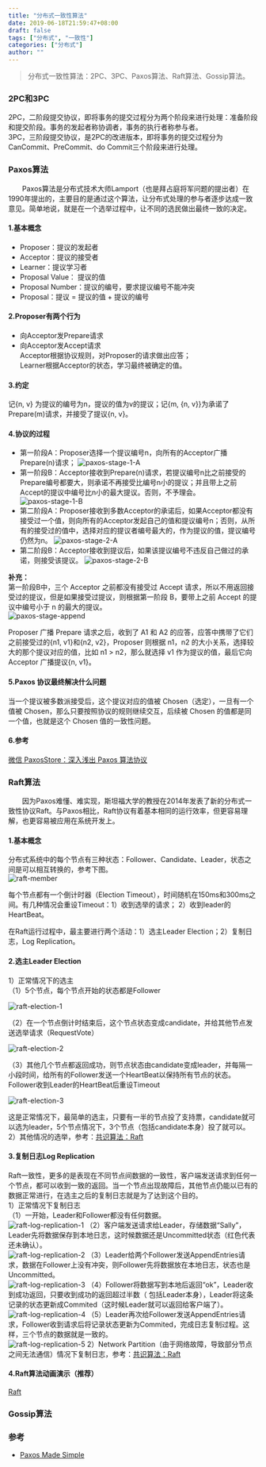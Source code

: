 ```yaml
---
title: "分布式一致性算法"
date: 2019-06-18T21:59:47+08:00
draft: false
tags: ["分布式", "一致性"]
categories: ["分布式"]
author: ""
---
```


> 分布式一致性算法：2PC、3PC、Paxos算法、Raft算法、Gossip算法。

### 2PC和3PC  
2PC，二阶段提交协议，即将事务的提交过程分为两个阶段来进行处理：准备阶段和提交阶段。事务的发起者称协调者，事务的执行者称参与者。  
3PC，三阶段提交协议，是2PC的改进版本，即将事务的提交过程分为CanCommit、PreCommit、do Commit三个阶段来进行处理。

### Paxos算法　　
　　Paxos算法是分布式技术大师Lamport（也是拜占庭将军问题的提出者）在1990年提出的，主要目的是通过这个算法，让分布式处理的参与者逐步达成一致意见。简单地说，就是在一个选举过程中，让不同的选民做出最终一致的决定。

#### 1.基本概念
* Proposer：提议的发起者
* Acceptor：提议的接受者
* Learner：提议学习者
* Proposal Value： 提议的值
* Proposal Number：提议的编号，要求提议编号不能冲突
* Proposal：提议 = 提议的值 +  提议的编号

#### 2.Proposer有两个行为

* 向Acceptor发Prepare请求
* 向Acceptor发Accept请求  
Acceptor根据协议规则，对Proposer的请求做出应答；  
Learner根据Acceptor的状态，学习最终被确定的值。

#### 3.约定  
记{n, v} 为提议的编号为n，提议的值为v的提议；记{m,  {n, v}}为承诺了Prepare(m)请求，并接受了提议{n, v}。

#### 4.协议的过程  
* 第一阶段A：Proposer选择一个提议编号n，向所有的Acceptor广播Prepare(n)请求；
![paxos-stage-1-A](../../static/img/20210306/paxos-stage-1-A.png)
* 第一阶段B：Acceptor接收到Prepare(n)请求，若提议编号n比之前接受的Prepare编号都要大，则承诺不再接受比编号n小的提议；并且带上之前Accept的提议中编号比n小的最大提议。否则，不予理会。
![paxos-stage-1-B](../../static/img/20210306/paxos-stage-1-B.png)
* 第二阶段A：Proposer接收到多数Acceptor的承诺后，如果Acceptor都没有接受过一个值，则向所有的Acceptor发起自己的值和提议编号n；否则，从所有的接受过的值中，选择对应的提议者编号最大的，作为提议的值，提议编号仍然为n。
![paxos-stage-2-A](../../static/img/20210306/paxos-stage-2-A.png)
* 第二阶段B：Acceptor接收到提议后，如果该提议编号不违反自己做过的承诺，则接受该提议。
![paxos-stage-2-B](../../static/img/20210306/paxos-stage-2-B.png)

**补充：**  
第一阶段B中，三个 Acceptor 之前都没有接受过 Accept 请求，所以不用返回接受过的提议，但是如果接受过提议，则根据第一阶段 B，要带上之前 Accept 的提议中编号小于 n 的最大的提议。  
![paxos-stage-append](../../static/img/20210306/paxos-stage-append.png)

Proposer 广播 Prepare 请求之后，收到了 A1 和 A2 的应答，应答中携带了它们之前接受过的{n1, v1}和{n2, v2}，Proposer 则根据 n1，n2 的大小关系，选择较大的那个提议对应的值，比如 n1 > n2，那么就选择 v1 作为提议的值，最后它向 Acceptor 广播提议{n, v1}。

#### 5.Paxos 协议最终解决什么问题
当一个提议被多数派接受后，这个提议对应的值被 Chosen（选定），一旦有一个值被 Chosen，那么只要按照协议的规则继续交互，后续被 Chosen 的值都是同一个值，也就是这个 Chosen 值的一致性问题。

#### 6.参考 
[微信 PaxosStore：深入浅出 Paxos 算法协议](https://www.infoq.cn/article/wechat-paxosstore-paxos-algorithm-protocol)

### Raft算法  

　　因为Paxos难懂、难实现，斯坦福大学的教授在2014年发表了新的分布式一致性协议Raft。与Paxos相比，Raft协议有着基本相同的运行效率，但更容易理解，也更容易被应用在系统开发上。

#### 1.基本概念
分布式系统中的每个节点有三种状态：Follower、Candidate、Leader，状态之间是可以相互转换的，参考下图。  
![raft-member](../../static/img/20210306/raft-member.png)

每个节点都有一个倒计时器（Election Timeout），时间随机在150ms和300ms之间。有几种情况会重设Timeout：1）收到选举的请求； 2）收到leader的HeartBeat。

在Raft运行过程中，最主要进行两个活动：1）选主Leader Election；2）复制日志，Log Replication。

#### 2.选主Leader Election  

1）正常情况下的选主  
（1）5个节点，每个节点开始的状态都是Follower  

![raft-election-1](../../static/img/20210306/raft-election-1.png)

（2）在一个节点倒计时结束后，这个节点状态变成candidate，并给其他节点发送选举请求（RequestVote）   

![raft-election-2](../../static/img/20210306/raft-election-2.png)

（3）其他几个节点都返回成功，则节点状态由candidate变成leader，并每隔一小段时间，给所有的Follower发送一个HeartBeat以保持所有节点的状态。Follower收到Leader的HeartBeat后重设Timeout  

![raft-election-3](../../static/img/20210306/raft-election-3.png)

这是正常情况下，最简单的选主，只要有一半的节点投了支持票，candidate就可以选为leader，5个节点情况下，3个节点（包括candidate本身）投了就可以。
2）其他情况的选举，参考：[共识算法：Raft](https://www.jianshu.com/p/8e4bbe7e276c)

#### 3.复制日志Log Replication
Raft一致性，更多的是表现在不同节点间数据的一致性，客户端发送请求到任何一个节点，都可以收到一致的返回。当一个节点出现故障后，其他节点仍能以已有的数据正常进行，在选主之后的复制日志就是为了达到这个目的。  
1）正常情况下复制日志  
（1）一开始，Leader和Follower都没有任何数据。  
![raft-log-replication-1](../../static/img/20210306/raft-log-replication-1.png)
（2）客户端发送请求给Leader，存储数据“Sally”，Leader先将数据保存到本地日志，这时候数据还是Uncommitted状态（红色代表还未确认）。  
![raft-log-replication-2](../../static/img/20210306/raft-log-replication-2.png)
（3）Leader给两个Follower发送AppendEntries请求，数据在Follower上没有冲突，则Follower先将数据放在本地日志，状态也是Uncommitted。  
![raft-log-replication-3](../../static/img/20210306/raft-log-replication-3.png)
（4）Follower将数据写到本地后返回“ok”，Leader收到成功返回，只要收到成功的返回超过半数（ 包括Leader本身），Leader将这条记录的状态更新成Commited（这时候Leader就可以返回给客户端了）。  
![raft-log-replication-4](../../static/img/20210306/raft-log-replication-4.png)
（5）Leader再次给Follower发送AppendEntries请求，Follower收到请求后将记录状态更新为Commited，完成日志复制过程。这样，三个节点的数据就是一致的。  
![raft-log-replication-5](../../static/img/20210306/raft-log-replication-5.png)
2）Network Partition（由于网络故障，导致部分节点之间无法通信）情况下复制日志，参考：[共识算法：Raft](https://www.jianshu.com/p/8e4bbe7e276c)  

#### 4.Raft算法动画演示（推荐）
[Raft](http://thesecretlivesofdata.com/raft/)

### Gossip算法

### 参考
* [Paxos Made Simple](https://lamport.azurewebsites.net/pubs/paxos-simple.pdf)